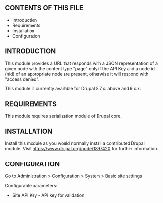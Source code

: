 CONTENTS OF THIS FILE
---------------------

 * Introduction
 * Requirements
 * Installation
 * Configuration


INTRODUCTION
------------
This module provides a URL that responds with a JSON representation of
a given node with the content type "page" only if the API Key and a
node id (nid) of an appropriate node are present, otherwise it will 
respond with "access denied".

This module is currently available for Drupal 8.7.x. above and 9.x.x.


REQUIREMENTS
------------

This module requires serialization module of Drupal core.


INSTALLATION
------------

Install this module as you would normally install a contributed
Drupal module. Visit https://www.drupal.org/node/1897420 for further
information.


CONFIGURATION
-------------

Go to Administration > Configuration > System > Basic site settings

Configurable parameters:
 * Site API Key - API key for validation
